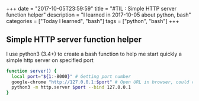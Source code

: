 +++
date = "2017-10-05T23:59:59"
title = "#TIL : Simple HTTP server function helper"
description = "I learned in 2017-10-05 about python, bash"
categories = ["Today I learned", "bash"]
tags = ["python", "bash"]
+++



## Simple HTTP server function helper

I use python3 (3.4+) to create a bash function to help me start quickly a simple http server on specified port

```bash
function server() {
  local port="${1:-8000}" # Getting port number
  google-chrome "http://127.0.0.1:$port" # Open URL in browser, could change to firefox --new-tab "http://127.0.0.1:$port"
  python3 -m http.server $port --bind 127.0.0.1
}
```
